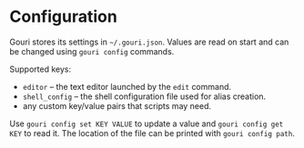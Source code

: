 # Configuration

Gouri stores its settings in `~/.gouri.json`. Values are read on start and can
be changed using `gouri config` commands.

Supported keys:

- `editor` – the text editor launched by the `edit` command.
- `shell_config` – the shell configuration file used for alias creation.
- any custom key/value pairs that scripts may need.

Use `gouri config set KEY VALUE` to update a value and `gouri config get KEY`
to read it. The location of the file can be printed with `gouri config path`.
